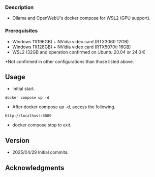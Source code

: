 ### Description
* Ollama and OpenWebU's docker compose for WSL2 (GPU support).

### Prerequisites

* Windows 11(196GB) + NVidia video card (RTX3060 12GB)
* Windows 11(128GB) + NVidia video card (RTX5070ti 16GB)
* WSL2 (32GB and operation confirmed on Ubuntu 20.04 or 24.04)

*Not confirmed in other configurations than those listed above.

## Usage

* Initial start.
```
docker compose up -d
```
* After docker compose up -d, access the following.
```
http://localhost:8080
```
* docker compose stop to exit.

## Version

* 2025/04/29 Initial commits.

## Acknowledgments

